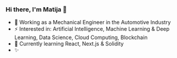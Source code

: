 ### Hi there, I'm Matija 👋

- 🔭 Working as a Mechanical Engineer in the Automotive Industry
- ⚡ Interested in: Artificial Intelligence, Machine Learning & Deep Learning, Data Science, Cloud Computing, Blockchain
- 🌱 Currently learning React, Next.js & Solidity
- ✨ 

<!--
**mattdmv/mattdmv** is a ✨ _special_ ✨ repository because its `README.md` (this file) appears on your GitHub profile.

Here are some ideas to get you started:

- 🔭 I’m currently working on ...
- 🌱 I’m currently learning ...
- 👯 I’m looking to collaborate on ...
- 🤔 I’m looking for help with ...
- 💬 Ask me about ...
- 📫 How to reach me: ...
- 😄 Pronouns: ...
- ⚡ Fun fact: ...
-->
